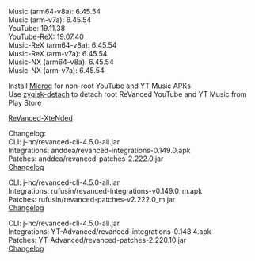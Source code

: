 Music (arm64-v8a): 6.45.54  
Music (arm-v7a): 6.45.54  
YouTube: 19.11.38  
YouTube-ReX: 19.07.40  
Music-ReX (arm64-v8a): 6.45.54  
Music-ReX (arm-v7a): 6.45.54  
Music-NX (arm64-v8a): 6.45.54  
Music-NX (arm-v7a): 6.45.54  

Install [Microg](https://github.com/ReVanced/GmsCore/releases) for non-root YouTube and YT Music APKs  
Use [zygisk-detach](https://github.com/j-hc/zygisk-detach) to detach root ReVanced YouTube and YT Music from Play Store  

[ReVanced-XteNded](https://github.com/smmahbubhossain/ReVanced-XteNded)  

Changelog:  
CLI: j-hc/revanced-cli-4.5.0-all.jar  
Integrations: anddea/revanced-integrations-0.149.0.apk  
Patches: anddea/revanced-patches-2.222.0.jar  
[Changelog](https://github.com/anddea/revanced-patches/releases/tag/v2.222.0)

CLI: j-hc/revanced-cli-4.5.0-all.jar  
Integrations: rufusin/revanced-integrations-v0.149.0_m.apk  
Patches: rufusin/revanced-patches-v2.222.0_m.jar  
[Changelog](https://github.com/rufusin/revanced-patches/releases/tag/vv2.222.0_m)

CLI: j-hc/revanced-cli-4.5.0-all.jar  
Integrations: YT-Advanced/revanced-integrations-0.148.4.apk  
Patches: YT-Advanced/revanced-patches-2.220.10.jar  
[Changelog](https://github.com/YT-Advanced/ReX-patches/releases/tag/v2.220.10)  
